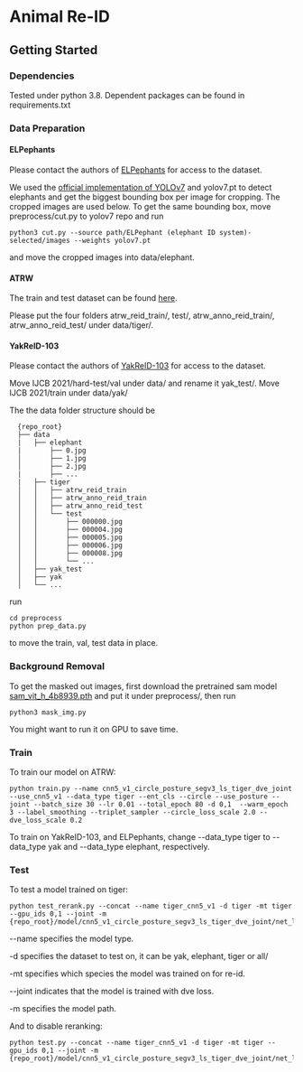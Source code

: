 # Animal Re-ID 



## Getting Started

### Dependencies

Tested under python 3.8. Dependent packages can be found in requirements.txt

### Data Preparation
#### ELPephants

Please contact the authors of [ELPephants](https://openaccess.thecvf.com/content_ICCVW_2019/html/CVWC/Korschens_ELPephants_A_Fine-Grained_Dataset_for_Elephant_Re-Identification_ICCVW_2019_paper.html) for access to the dataset.  

We used the [official implementation of YOLOv7](https://github.com/WongKinYiu/yolov7) and yolov7.pt to detect elephants and get the biggest bounding box per image for cropping. The cropped images are used below. To get the same bounding box, move preprocess/cut.py to yolov7 repo and run
```
python3 cut.py --source path/ELPephant (elephant ID system)-selected/images --weights yolov7.pt
```
and move the cropped images into data/elephant.


#### ATRW

The train and test dataset can be found [here](https://cvwc2019.github.io/challenge.html).

Please put the four folders atrw_reid_train/, test/, atrw_anno_reid_train/, atrw_anno_reid_test/ under data/tiger/.


#### YakReID-103
Please contact the authors of [YakReID-103](https://ieeexplore.ieee.org/abstract/document/9484341) for access to the dataset.

Move IJCB 2021/hard-test/val under data/ and rename it yak_test/. Move IJCB 2021/train under data/yak/


The the data folder structure should be 
```
  {repo_root}
  ├── data
  |   ├── elephant
  |       ├── 0.jpg
  │       ├── 1.jpg
  │       ├── 2.jpg
  |       ├── ...
  |   ├── tiger
  │   │   ├── atrw_reid_train
  │   │   ├── atrw_anno_reid_train
  │   │   ├── atrw_anno_reid_test
  │   │   └── test
  │   │       ├── 000000.jpg
  │   │       ├── 000004.jpg
  │   │       ├── 000005.jpg
  │   │       ├── 000006.jpg
  │   │       ├── 000008.jpg
  │   │       └── ...
  │   ├── yak_test
  │   ├── yak
  │   └── ...
```
 
run
```
cd preprocess
python prep_data.py
```
to move the train, val, test data in place.

### Background Removal

To get the masked out images, first download the pretrained sam model [sam_vit_h_4b8939.pth](https://dl.fbaipublicfiles.com/segment_anything/sam_vit_h_4b8939.pth) and put it under preprocess/, then run
```
python3 mask_img.py
```
You might want to run it on GPU to save time.

### Train


To train our model on ATRW:

```
python train.py --name cnn5_v1_circle_posture_segv3_ls_tiger_dve_joint --use_cnn5_v1 --data_type tiger --ent_cls --circle --use_posture --joint --batch_size 30 --lr 0.01 --total_epoch 80 -d 0,1  --warm_epoch 3 --label_smoothing --triplet_sampler --circle_loss_scale 2.0 --dve_loss_scale 0.2 
```
To train on YakReID-103, and ELPephants, change --data_type tiger to --data_type yak and --data_type elephant, respectively.



### Test

To test a model trained on tiger:

```
python test_rerank.py --concat --name tiger_cnn5_v1 -d tiger -mt tiger --gpu_ids 0,1 --joint -m {repo_root}/model/cnn5_v1_circle_posture_segv3_ls_tiger_dve_joint/net_last.pth
```
--name specifies the model type.

-d specifies the dataset to test on, it can be yak, elephant, tiger or all/

-mt specifies which species the model was trained on for re-id.

--joint indicates that the model is trained with dve loss.

-m specifies the model path.

And to disable reranking:
```
python test.py --concat --name tiger_cnn5_v1 -d tiger -mt tiger --gpu_ids 0,1 --joint -m {repo_root}/model/cnn5_v1_circle_posture_segv3_ls_tiger_dve_joint/net_last.pth
```




